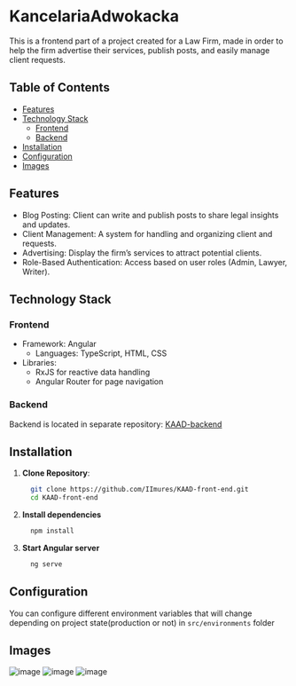 # KancelariaAdwokacka

This is a frontend part of a project created for a Law Firm, made in order to help the firm advertise their services, publish posts, and easily manage client requests.

## Table of Contents

- [Features](#features)
- [Technology Stack](#technology-stack)
  - [Frontend](#frontend)
  - [Backend](#backend)
- [Installation](#installation)
- [Configuration](#configuration)
- [Images](#images)

## Features

- Blog Posting: Client can write and publish posts to share legal insights and updates.
- Client Management: A system for handling and organizing client and requests.
- Advertising: Display the firm’s services to attract potential clients.
- Role-Based Authentication: Access based on user roles (Admin, Lawyer, Writer).

## Technology Stack
### Frontend
- Framework: Angular
  - Languages: TypeScript, HTML, CSS
- Libraries:
  - RxJS for reactive data handling
  - Angular Router for page navigation
### Backend 
  Backend is located in separate repository: [KAAD-backend](https://github.com/IImures/KAAD-back-end)

## Installation
  1. **Clone Repository**:
     ```sh
       git clone https://github.com/IImures/KAAD-front-end.git
       cd KAAD-front-end
     ```
  2. **Install dependencies**
      ```sh
        npm install
      ```
  3. **Start Angular server**
      ```sh
        ng serve
      ```
## Configuration
You can configure different environment variables that will change depending on project state(production or not) in `src/environments` folder
## Images
![image](https://github.com/user-attachments/assets/bc65f41b-e9fd-4f91-8918-a9c3de0baf35)
![image](https://github.com/user-attachments/assets/8c69f217-35ab-4e3b-9dc8-8e3493dbfe8e)
![image](https://github.com/user-attachments/assets/06bf45cd-8df0-4b6b-ba23-294aa054d024)



